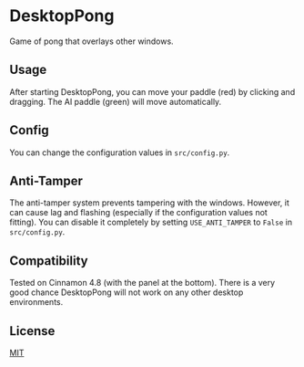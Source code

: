 # DesktopPong
Game of pong that overlays other windows.

## Usage
After starting DesktopPong, you can move your paddle (red) by clicking and dragging. The AI paddle (green) will move automatically.

## Config
You can change the configuration values in `src/config.py`.

## Anti-Tamper
The anti-tamper system prevents tampering with the windows. However, it can cause lag and flashing (especially if the configuration values not fitting). You can disable it completely by setting `USE_ANTI_TAMPER` to `False` in `src/config.py`.

## Compatibility
Tested on Cinnamon 4.8 (with the panel at the bottom). There is a very good chance DesktopPong will not work on any other desktop environments.

## License
[MIT](https://choosealicense.com/licenses/mit/)
